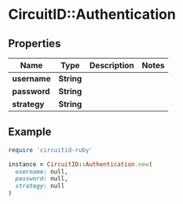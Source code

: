 # CircuitID::Authentication

## Properties

| Name | Type | Description | Notes |
| ---- | ---- | ----------- | ----- |
| **username** | **String** |  |  |
| **password** | **String** |  |  |
| **strategy** | **String** |  |  |

## Example

```ruby
require 'circuitid-ruby'

instance = CircuitID::Authentication.new(
  username: null,
  password: null,
  strategy: null
)
```

